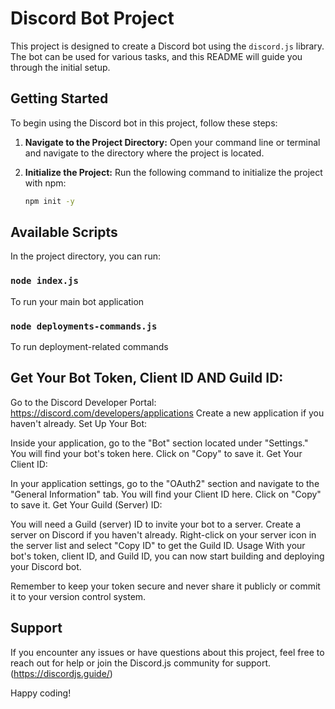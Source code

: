 # Discord Bot Project

This project is designed to create a Discord bot using the `discord.js` library. The bot can be used for various tasks, and this README will guide you through the initial setup.

## Getting Started

To begin using the Discord bot in this project, follow these steps:

1. **Navigate to the Project Directory:**
   Open your command line or terminal and navigate to the directory where the project is located.

2. **Initialize the Project:**
   Run the following command to initialize the project with npm:
   ```bash
   npm init -y
   ```
## Available Scripts

In the project directory, you can run:

### `node index.js`
To run your main bot application

### `node deployments-commands.js`
To run deployment-related commands

## Get Your Bot Token, Client ID AND Guild ID:

Go to the Discord Developer Portal: https://discord.com/developers/applications
Create a new application if you haven't already.
Set Up Your Bot:

Inside your application, go to the "Bot" section located under "Settings."
You will find your bot's token here. Click on "Copy" to save it.
Get Your Client ID:

In your application settings, go to the "OAuth2" section and navigate to the "General Information" tab.
You will find your Client ID here. Click on "Copy" to save it.
Get Your Guild (Server) ID:

You will need a Guild (server) ID to invite your bot to a server.
Create a server on Discord if you haven't already.
Right-click on your server icon in the server list and select "Copy ID" to get the Guild ID.
Usage
With your bot's token, client ID, and Guild ID, you can now start building and deploying your Discord bot.

Remember to keep your token secure and never share it publicly or commit it to your version control system.

## Support
If you encounter any issues or have questions about this project, feel free to reach out for help or join the Discord.js community for support. (https://discordjs.guide/)

Happy coding!
